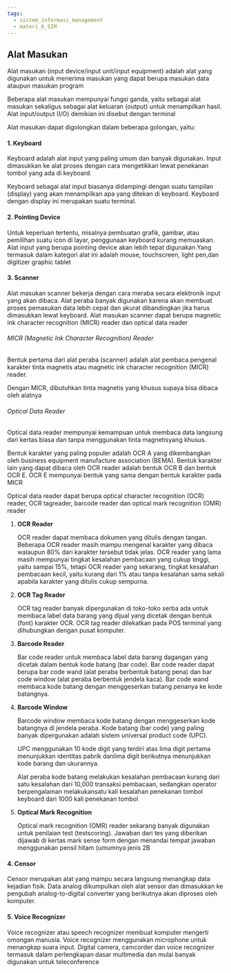 ```yaml
---
tags:
  - sistem_informasi_management
  - materi_6_SIM
---
```

## Alat Masukan

Alat masukan (input device/input unit/input equipment) adalah alat yang digunakan untuk menerima masukan yang dapat berupa masukan data ataupun masukan program

Beberapa alat masukan mempunyai fungsi ganda, yaitu sebagai alat masukan sekaligus sebagai alat keluaran (output) untuk menampilkan hasil. Alat input/output (I/O) demikian ini disebut dengan terminal

Alat masukan dapat digolongkan dalam beberapa golongan, yaitu:

#### 1. Keyboard

Keyboard adalah alat input yang paling umum dan banyak digunakan. Input dimasukkan ke alat proses dengan cara mengetikkan lewat penekanan tombol yang ada di keyboard. 

Keyboard sebagai alat input biasanya didampingi dengan suatu tampilan (display) yang akan menampilkan apa yang ditekan di keyboard. Keyboard dengan display ini merupakan suatu terminal.

#### 2. Pointing Device

Untuk keperluan tertentu, misalnya pembuatan grafik, gambar, atau pemilihan suatu icon di layar, penggunaan keyboard kurang memuaskan. Alat input yang berupa pointing device akan lebih tepat digunakan.Yang termasuk dalam kategori alat ini adalah mouse, touchscreen, light pen,dan digitizer graphic tablet

#### 3. Scanner

Alat masukan scanner bekerja dengan cara meraba secara elektronik input yang akan dibaca. Alat peraba banyak digunakan karena akan membuat proses pemasukan data lebih cepat dan akurat dibandingkan jika harus dimasukkan lewat keyboard. Alat masukan scanner dapat berupa magnetic ink character recognition (MICR) reader dan optical data reader

###### MICR (Magnetic Ink Character Recognition) Reader

Bentuk pertama dari alat peraba (scanner) adalah alat pembaca pengenal karakter tinta magnetis atau magnetic ink character recognition (MICR) reader.

Dengan MICR, dibutuhkan tinta magnetis yang khusus supaya bisa dibaca oleh alatnya

###### Optical Data Reader

Optical data reader mempunyai kemampuan untuk membaca data langsung dari kertas biasa dan tanpa menggunakan tinta magnetisyang khusus. 

Bentuk karakter yang paling populer adalah OCR A yang dikembangkan oleh business equipment manufacture association (BEMA). Bentuk karakter lain yang dapat dibaca oleh OCR reader adalah bentuk OCR B dan bentuk OCR E. OCR E mempunyai bentuk yang sama dengan bentuk karakter pada MICR

Optical data reader dapat berupa optical character recognition (OCR) reader, OCR tagreader, barcode reader dan optical mark recognition (OMR) reader

1. **OCR Reader**
   
   OCR reader dapat membaca dokumen yang ditulis dengan tangan. Beberapa OCR reader masih mampu mengenal karakter yang dibaca walaupun 80% dari karakter tersebut tidak jelas. OCR reader yang lama masih mempunyai tingkat kesalahan pembacaan yang cukup tinggi, yaitu sampai 15%, tetapi OCR reader yang sekarang, tingkat kesalahan pembacaan kecil, yaitu kurang dari 1% atau tanpa kesalahan sama sekali apabila karakter yang ditulis cukup sempurna.

2. **OCR Tag Reader**
   
   OCR tag reader banyak dipergunakan di toko-toko serba ada untuk membaca label data barang yang dijual yang dicetak dengan bentuk (font) karakter OCR. OCR tag reader dilekatkan pada POS terminal yang dihubungkan dengan pusat komputer.

3. **Barcode Reader**
   
   Bar code reader untuk membaca label data barang dagangan yang dicetak dalam bentuk kode batang (bar code). Bar code reader dapat berupa bar code wand (alat peraba berbentuk batang pena) dan bar code window (alat peraba berbentuk jendela kaca). Bar code wand membaca kode batang dengan menggeserkan batang penanya ke kode batangnya.

4. **Barcode Window**
   
   Barcode window membaca kode batang dengan menggeserkan kode batangnya di jendela peraba. Kode batang (bar code) yang paling banyak dipergunakan adalah sistem universal product code (UPC). 
   
   UPC menggunakan 10 kode digit yang terdiri atas lima digit pertama menunjukkan identitas pabrik danlima digit berikutnya menunjukkan kode barang dan ukurannya. 
   
   Alat peraba kode batang melakukan kesalahan pembacaan kurang dari satu kesalahan dari 10,000 transaksi pembacaan, sedangkan operator berpengalaman melakukansatu kali kesalahan penekanan tombol keyboard dari 1000 kali penekanan tombol

5. **Optical Mark Recognition**
   
   Optical mark recognition (OMR) reader sekarang banyak digunakan untuk penilaian test (testscoring). Jawaban dari tes yang diberikan dijawab di kertas mark sense form dengan menandai tempat jawaban menggunakan pensil hitam (umumnya jenis 2B

#### 4. Censor

Censor merupakan alat yang mampu secara langsung menangkap data kejadian fisik. Data analog dikumpulkan oleh alat sensor dan dimasukkan ke pengubah analog-to-digital converter yang berikutnya akan diproses oleh komputer.

#### 5. Voice Recognizer

Voice recognizer atau speech recognizer membuat komputer mengerti omongan manusia. Voice recognizer menggunakan microphone untuk menangkap suara input. Digital camera, camcorder dan voice recognizer termasuk dalam perlengkapan dasar multimedia dan mulai banyak digunakan untuk teleconference
